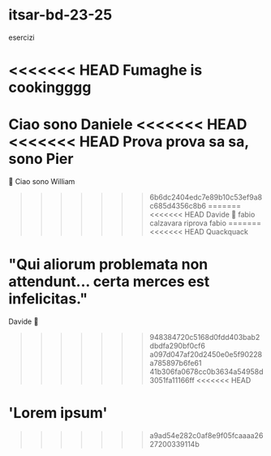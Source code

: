 # itsar-bd-23-25
esercizi

<<<<<<< HEAD
Fumaghe is cookingggg
=======
Ciao sono Daniele
<<<<<<< HEAD
<<<<<<< HEAD
Prova prova sa sa, sono Pier
=======
🐥
Ciao sono William
>>>>>>> 6b6dc2404edc7e89b10c53ef9a8c685d4356c8b6
=======
<<<<<<< HEAD
Davide 🐥
fabio calzavara
riprova fabio
=======
<<<<<<< HEAD
Quackquack

"Qui aliorum problemata non attendunt... certa merces est infelicitas."
=======

Davide 🐥
>>>>>>> 948384720c5168d0fdd403bab2dbdfa290bf0cf6
>>>>>>> a097d047af20d2450e0e5f90228a785897b6fe61
>>>>>>> 41b306fa0678cc0b3634a54958d3051fa11166ff
<<<<<<< HEAD

'Lorem ipsum'
=======
>>>>>>> a9ad54e282c0af8e9f05fcaaaa2627200339114b

